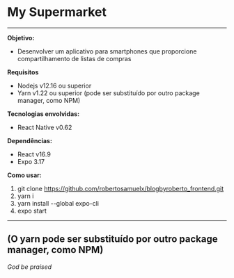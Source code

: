 # My Supermarket #
---
**Objetivo:**
- Desenvolver um aplicativo para smartphones que proporcione compartilhamento de listas de compras

**Requisitos**
- Nodejs v12.16 ou superior
- Yarn v1.22 ou superior (pode ser substituído por outro package manager, como NPM)

**Tecnologias envolvidas:**
- React Native v0.62

**Dependências:**
- React v16.9
- Expo 3.17

**Como usar:**
1. git clone https://github.com/robertosamuelx/blogbyroberto_frontend.git
2. yarn i
3. yarn install --global expo-cli
4. expo start
---
(O yarn pode ser substituído por outro package manager, como NPM)
---
*God be praised*